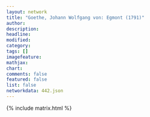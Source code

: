 ```yaml
---
layout: network
title: "Goethe, Johann Wolfgang von: Egmont (1791)"
author:
description:
headline:
modified:
category:
tags: []
imagefeature: 
mathjax: 
chart: 
comments: false
featured: false
list: false
networkdata: 442.json
---
```

{% include matrix.html %}
